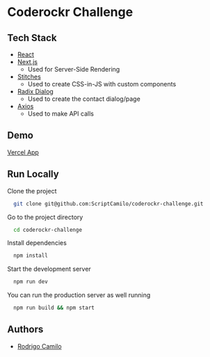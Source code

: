 # Coderockr Challenge

## Tech Stack

* [React](https://reactjs.org)
* [Next.js](https://nextjs.org)
  * Used for Server-Side Rendering
* [Stitches](https://stitches.dev)
  * Used to create CSS-in-JS with custom components
* [Radix Dialog](https://www.radix-ui.com/docs/primitives/components/dialog)
  * Used to create the contact dialog/page
* [Axios](https://axios-http.com)
  * Used to make API calls

## Demo

[Vercel App](https://coderockr-challenge-scriptcamilo.vercel.app)

## Run Locally

Clone the project

```bash
  git clone git@github.com:ScriptCamilo/coderockr-challenge.git
```

Go to the project directory

```bash
  cd coderockr-challenge
```

Install dependencies

```bash
  npm install
```

Start the development server

```bash
  npm run dev
```

You can run the production server as well running

```bash
  npm run build && npm start
```

## Authors

* [Rodrigo Camilo](https://www.github.com/ScriptCamilo)
